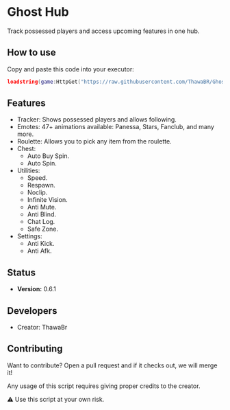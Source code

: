 # Ghost Hub

Track possessed players and access upcoming features in one hub.

## How to use

Copy and paste this code into your executor:

```lua
loadstring(game:HttpGet("https://raw.githubusercontent.com/ThawaBR/GhostHub/refs/heads/main/source"))()
```
## Features

- Tracker: Shows possessed players and allows following.
- Emotes: 47+ animations available: Panessa, Stars, Fanclub, and many more.
- Roulette: Allows you to pick any item from the roulette.
- Chest:
  - Auto Buy Spin.
  - Auto Spin.
- Utilities:
  - Speed.
  - Respawn.
  - Noclip.
  - Infinite Vision.
  - Anti Mute.
  - Anti Blind.
  - Chat Log.
  - Safe Zone.
- Settings:
  - Anti Kick.
  - Anti Afk.

## Status
- **Version:** 0.6.1

## Developers
- Creator: ThawaBr

## Contributing
Want to contribute? Open a pull request and if it checks out, we will merge it!

Any usage of this script requires giving proper credits to the creator.

⚠️ Use this script at your own risk.

